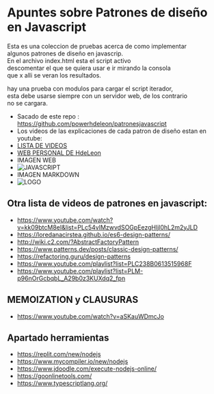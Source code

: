 # Apuntes sobre Patrones de diseño en Javascript

Esta es una coleccion de pruebas acerca de como implementar\
algunos patrones de diseño en javascrip.\
En el archivo index.html esta el script activo\
descomentar el que se quiera usar e ir mirando la consola\
que x alli se veran los resultados.

hay una prueba con modulos para cargar el script iterador,\
esta debe usarse siempre con un servidor web, de los contrario \
no se cargara.


- Sacado de este repo : https://github.com/powerhdeleon/patronesjavascript
- Los videos de las explicaciones de cada patron de diseño estan en youtube:
- [LISTA DE VIDEOS](https://www.youtube.com/watch?v=N-NnxiVln8I&list=PLWYKfSbdsjJiwd7H_eDd9WvyXKF8PRUIS&index=1)
- [WEB PERSONAL DE HdeLeon](https://hdeleon.net/)
- IMAGEN WEB
- <image src="https://upload.wikimedia.org/wikipedia/commons/thumb/9/99/Unofficial_JavaScript_logo_2.svg/240px-Unofficial_JavaScript_logo_2.svg.png" alt="JAVASCRIPT">
- IMAGEN MARKDOWN
- ![LOGO](https://upload.wikimedia.org/wikipedia/commons/thumb/9/99/Unofficial_JavaScript_logo_2.svg/240px-Unofficial_JavaScript_logo_2.svg.png "logo de javascript")

## Otra lista de videos de patrones en javascript:
- https://www.youtube.com/watch?v=kk09btcM8eI&list=PLc54vIMzwvdSOGpEezgHljl0hL2m2yJLD
- https://loredanacirstea.github.io/es6-design-patterns/
- http://wiki.c2.com/?AbstractFactoryPattern
- https://www.patterns.dev/posts/classic-design-patterns/
- https://refactoring.guru/design-patterns
- https://www.youtube.com/playlist?list=PLC238B0613515968F
- https://www.youtube.com/playlist?list=PLM-p96nOrGcbqbL_A29b0z3KUXdq2_fpn

## MEMOIZATION y CLAUSURAS
- https://www.youtube.com/watch?v=aSKauWDmcJo


## Apartado herramientas
- https://replit.com/new/nodejs
- https://www.mycompiler.io/new/nodejs
- https://www.jdoodle.com/execute-nodejs-online/
- https://goonlinetools.com/
- https://www.typescriptlang.org/


